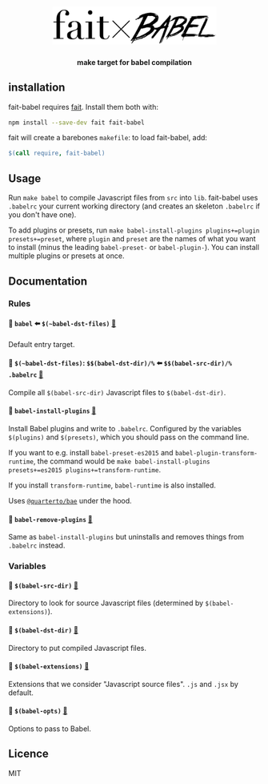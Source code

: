 <h1 align="center">
	<img alt="fait×babel" height="75" src="logo.png">
</h1>
<h4 align="center">make target for babel compilation</h4>

## installation

fait-babel requires [fait](https://github.com/quartert/fait). Install them both with:

```sh
npm install --save-dev fait fait-babel
```

fait will create a barebones `makefile`: to load fait-babel, add:

```makefile
$(call require, fait-babel)
```

## Usage

Run `make babel` to compile Javascript files from `src` into `lib`. fait-babel uses `.babelrc` your current working directory (and creates an skeleton `.babelrc` if you don't have one).

To add plugins or presets, run `make babel-install-plugins plugins+=plugin presets+=preset`, where `plugin` and `preset` are the names of what you want to install (minus the leading `babel-preset-` or `babel-plugin-`). You can install multiple plugins or presets at once.

## Documentation
### Rules

#### 📄 `babel` ⬅️ `$(~babel-dst-files)` [🔗](index.mk#L18)

Default entry target.

#### 📑 `$(~babel-dst-files)`: `$$(babel-dst-dir)/%` ⬅️ `$$(babel-src-dir)/% .babelrc` [🔗](index.mk#L21)

Compile all `$(babel-src-dir)` Javascript files to `$(babel-dst-dir)`.

#### 📃 `babel-install-plugins` [🔗](index.mk#L35)

Install Babel plugins and write to `.babelrc`. Configured by the variables
`$(plugins)` and `$(presets)`, which you should pass on the command line.

If you want to e.g. install `babel-preset-es2015` and
`babel-plugin-transform-runtime`, the command would be
`make babel-install-plugins presets+=es2015 plugins+=transform-runtime`.

If you install `transform-runtime`, `babel-runtime` is also installed.

Uses [`@quarterto/bae`](https://github.com/quarterto/bae) under the hood.

#### 📃 `babel-remove-plugins` [🔗](index.mk#L40)

Same as `babel-install-plugins` but uninstalls and removes things from `.babelrc`
instead.

### Variables

#### 🚩 `$(babel-src-dir)` [🔗](index.mk#L4)

Directory to look for source Javascript files (determined by `$(babel-extensions)`).

#### 🚩 `$(babel-dst-dir)` [🔗](index.mk#L6)

Directory to put compiled Javascript files.

#### 🚩 `$(babel-extensions)` [🔗](index.mk#L8)

Extensions that we consider "Javascript source files". `.js` and `.jsx` by default.

#### 🚩 `$(babel-opts)` [🔗](index.mk#L15)

Options to pass to Babel.


## Licence
MIT
